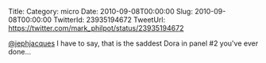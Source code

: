 Title: 
Category: micro
Date: 2010-09-08T00:00:00
Slug: 2010-09-08T00:00:00
TwitterId: 23935194672
TweetUrl: https://twitter.com/mark_philpot/status/23935194672

[@jephjacques](https://twitter.com/jephjacques) I have to say, that is the saddest Dora in panel #2 you've ever done...